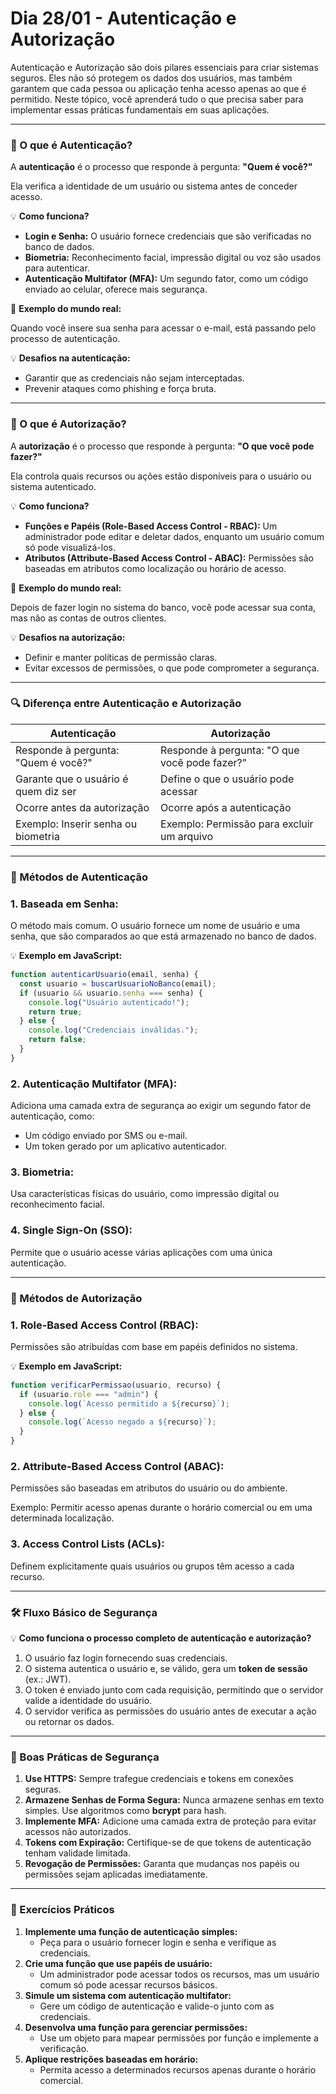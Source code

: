 # **Dia 28/01 - Autenticação e Autorização**

Autenticação e Autorização são dois pilares essenciais para criar sistemas seguros. Eles não só protegem os dados dos usuários, mas também garantem que cada pessoa ou aplicação tenha acesso apenas ao que é permitido. Neste tópico, você aprenderá tudo o que precisa saber para implementar essas práticas fundamentais em suas aplicações.

---

### **📌 O que é Autenticação?**

A **autenticação** é o processo que responde à pergunta: **"Quem é você?"**

Ela verifica a identidade de um usuário ou sistema antes de conceder acesso.

💡 **Como funciona?**

- **Login e Senha:** O usuário fornece credenciais que são verificadas no banco de dados.
- **Biometria:** Reconhecimento facial, impressão digital ou voz são usados para autenticar.
- **Autenticação Multifator (MFA):** Um segundo fator, como um código enviado ao celular, oferece mais segurança.

📌 **Exemplo do mundo real:**

Quando você insere sua senha para acessar o e-mail, está passando pelo processo de autenticação.

💡 **Desafios na autenticação:**

- Garantir que as credenciais não sejam interceptadas.
- Prevenir ataques como phishing e força bruta.

---

### **📌 O que é Autorização?**

A **autorização** é o processo que responde à pergunta: **"O que você pode fazer?"**

Ela controla quais recursos ou ações estão disponíveis para o usuário ou sistema autenticado.

💡 **Como funciona?**

- **Funções e Papéis (Role-Based Access Control - RBAC):** Um administrador pode editar e deletar dados, enquanto um usuário comum só pode visualizá-los.
- **Atributos (Attribute-Based Access Control - ABAC):** Permissões são baseadas em atributos como localização ou horário de acesso.

📌 **Exemplo do mundo real:**

Depois de fazer login no sistema do banco, você pode acessar sua conta, mas não as contas de outros clientes.

💡 **Desafios na autorização:**

- Definir e manter políticas de permissão claras.
- Evitar excessos de permissões, o que pode comprometer a segurança.

---

### **🔍 Diferença entre Autenticação e Autorização**

| **Autenticação** | **Autorização** |
| --- | --- |
| Responde à pergunta: "Quem é você?" | Responde à pergunta: "O que você pode fazer?" |
| Garante que o usuário é quem diz ser | Define o que o usuário pode acessar |
| Ocorre antes da autorização | Ocorre após a autenticação |
| Exemplo: Inserir senha ou biometria | Exemplo: Permissão para excluir um arquivo |

---

### **🔑 Métodos de Autenticação**

### 1. **Baseada em Senha:**

O método mais comum. O usuário fornece um nome de usuário e uma senha, que são comparados ao que está armazenado no banco de dados.

💡 **Exemplo em JavaScript:**

```jsx
function autenticarUsuario(email, senha) {
  const usuario = buscarUsuarioNoBanco(email);
  if (usuario && usuario.senha === senha) {
    console.log("Usuário autenticado!");
    return true;
  } else {
    console.log("Credenciais inválidas.");
    return false;
  }
}

```

### 2. **Autenticação Multifator (MFA):**

Adiciona uma camada extra de segurança ao exigir um segundo fator de autenticação, como:

- Um código enviado por SMS ou e-mail.
- Um token gerado por um aplicativo autenticador.

### 3. **Biometria:**

Usa características físicas do usuário, como impressão digital ou reconhecimento facial.

### 4. **Single Sign-On (SSO):**

Permite que o usuário acesse várias aplicações com uma única autenticação.

---

### **🔐 Métodos de Autorização**

### 1. **Role-Based Access Control (RBAC):**

Permissões são atribuídas com base em papéis definidos no sistema.

💡 **Exemplo em JavaScript:**

```jsx
function verificarPermissao(usuario, recurso) {
  if (usuario.role === "admin") {
    console.log(`Acesso permitido a ${recurso}`);
  } else {
    console.log(`Acesso negado a ${recurso}`);
  }
}
```

### 2. **Attribute-Based Access Control (ABAC):**

Permissões são baseadas em atributos do usuário ou do ambiente.

Exemplo: Permitir acesso apenas durante o horário comercial ou em uma determinada localização.

### 3. **Access Control Lists (ACLs):**

Definem explicitamente quais usuários ou grupos têm acesso a cada recurso.

---

### **🛠️ Fluxo Básico de Segurança**

💡 **Como funciona o processo completo de autenticação e autorização?**

1. O usuário faz login fornecendo suas credenciais.
2. O sistema autentica o usuário e, se válido, gera um **token de sessão** (ex.: JWT).
3. O token é enviado junto com cada requisição, permitindo que o servidor valide a identidade do usuário.
4. O servidor verifica as permissões do usuário antes de executar a ação ou retornar os dados.

---

### **🚨 Boas Práticas de Segurança**

1. **Use HTTPS:** Sempre trafegue credenciais e tokens em conexões seguras.
2. **Armazene Senhas de Forma Segura:** Nunca armazene senhas em texto simples. Use algoritmos como **bcrypt** para hash.
3. **Implemente MFA:** Adicione uma camada extra de proteção para evitar acessos não autorizados.
4. **Tokens com Expiração:** Certifique-se de que tokens de autenticação tenham validade limitada.
5. **Revogação de Permissões:** Garanta que mudanças nos papéis ou permissões sejam aplicadas imediatamente.

---

### **🚀 Exercícios Práticos**

1. **Implemente uma função de autenticação simples:**
    - Peça para o usuário fornecer login e senha e verifique as credenciais.
2. **Crie uma função que use papéis de usuário:**
    - Um administrador pode acessar todos os recursos, mas um usuário comum só pode acessar recursos básicos.
3. **Simule um sistema com autenticação multifator:**
    - Gere um código de autenticação e valide-o junto com as credenciais.
4. **Desenvolva uma função para gerenciar permissões:**
    - Use um objeto para mapear permissões por função e implemente a verificação.
5. **Aplique restrições baseadas em horário:**
    - Permita acesso a determinados recursos apenas durante o horário comercial.